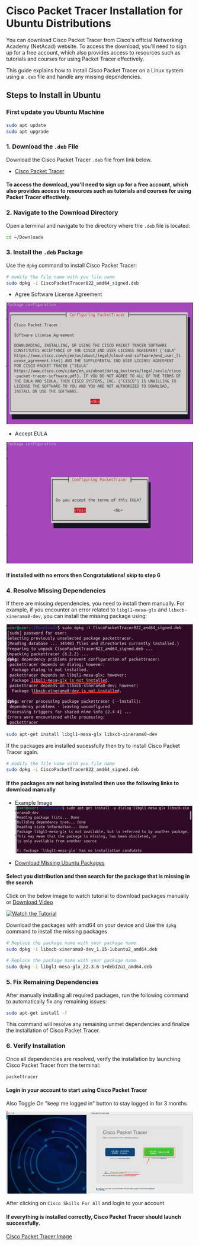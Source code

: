 # Cisco Packet Tracer Installation for Ubuntu Distributions
You can download Cisco Packet Tracer from Cisco's official Networking Academy (NetAcad) website. To access the download, you'll need to sign up for a free account, which also provides access to resources such as tutorials and courses for using Packet Tracer effectively.


This guide explains how to install Cisco Packet Tracer on a Linux system using a `.deb` file and handle any missing dependencies.

## Steps to Install in Ubuntu

### First update you Ubuntu Machine
```bash
sudo apt update
sudo apt upgrade
```

### 1. Download the `.deb` File
Download the Cisco Packet Tracer `.deb` file from link below.

- [Cisco Packet Tracer](https://legacy.netacad.com/portal/resources/packet-tracer)
#### To access the download, you'll need to sign up for a free account, which also provides access to resources such as tutorials and courses for using Packet Tracer effectively.

### 2. Navigate to the Download Directory
Open a terminal and navigate to the directory where the `.deb` file is located:

```bash
cd ~/Downloads
```

### 3. Install the `.deb` Package

Use the `dpkg` command to install Cisco Packet Tracer:

```bash
# modify the file name with you file name
sudo dpkg -i CiscoPacketTracer822_amd64_signed.deb
```
- Agree Software License Agreement
  
![Installation Image1](https://github.com/iamthemag/Cisco-Packet-Tracer-Linux/blob/main/content/install1.png)

- Accept EULA
  
![Installation Image 2](https://github.com/iamthemag/Cisco-Packet-Tracer-Linux/blob/main/content/install2.png)

#### If installed with no errors then Congratulations! skip to step 6

### 4. Resolve Missing Dependencies

If there are missing dependencies, you need to install them manually. For example, if you encounter an error related to `libgl1-mesa-glx` and `libxcb-xinerama0-dev`, you can install the missing package using:

![Installation error](https://github.com/iamthemag/Cisco-Packet-Tracer-Linux/blob/main/content/install_error1.png)

```bash
sudo apt-get install libgl1-mesa-glx libxcb-xinerama0-dev
```

If the packages are installed sucessfully then try to install Cisco Packet Tracer again.

```bash
# modify the file name with you file name
sudo dpkg -i CiscoPacketTracer822_amd64_signed.deb
```

#### If the packages are not being installed then use the following links to download manually
- Example Image
![Package Error Image](https://github.com/iamthemag/Cisco-Packet-Tracer-Linux/blob/main/content/package_fail.png)


- [ Download Missing Ubuntu Packages](https://ubuntu.pkgs.org/)

#### Select you distribution and then search for the package that is missing in the search
Click on the below image to watch tutorial to download packages manually or [Download Video](https://github.com/iamthemag/Cisco-Packet-Tracer-Linux/blob/main/content/download.mp4)

[![Watch the Tutorial](https://img.youtube.com/vi/rc2scAhX6mc/hqdefault.jpg)](https://www.youtube.com/watch?v=rc2scAhX6mc)

Download the packages with amd64 on your device and Use the `dpkg` command to install the missing packages

```bash
# Replace the package name with your package name
sudo dpkg -i libxcb-xinerama0-dev_1.15-1ubuntu2_amd64.deb
```
```bash
# Replace the package name with your package name
sudo dpkg -i libgl1-mesa-glx_22.3.6-1+deb12u1_amd64.deb
```

### 5. Fix Remaining Dependencies

After manually installing all required packages, run the following command to automatically fix any remaining issues:

```bash
sudo apt-get install -f
```

This command will resolve any remaining unmet dependencies and finalize the installation of Cisco Packet Tracer.

### 6. Verify Installation

Once all dependencies are resolved, verify the installation by launching Cisco Packet Tracer from the terminal:

```bash
packettracer
```
#### Login in your account to start using Cisco Packet Tracer

Also Toggle On "keep me logged in" button to stay logged in for 3 months

![Cisco Login Image](https://github.com/iamthemag/Cisco-Packet-Tracer-Linux/blob/main/content/cisco_login.png)

After clicking on `Cisco Skills For All` and login to your account

#### If everything is installed correctly, Cisco Packet Tracer should launch successfully.

[Cisco Packet Tracer Image](https://github.com/iamthemag/Cisco-Packet-Tracer-Linux/blob/main/content/Cisco_Window.png)
